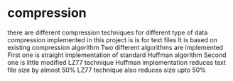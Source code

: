 # compression
there are different compression techniques for different type of data
compression implemented in this project is is for  text files
It is based on existing compression algorithm
Two different algorithms are implemented
First one is straight implementation of standard Huffman algorithm
Second one is little modified LZ77 technique
Huffman implementation reduces text file size by almost 50%
LZ77 technique also reduces size upto 50%  
